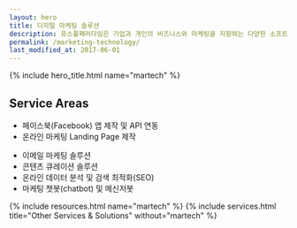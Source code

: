 ```yaml
---
layout: hero
title: 디지털 마케팅 솔루션
description: 유스풀패러다임은 기업과 개인의 비즈니스와 마케팅을 지원하는 다양한 소프트웨어 서비스와 솔루션을 제공합니다.
permalink: /marketing-technology/
last_modified_at: 2017-06-01
---
```


{% include hero_title.html name="martech" %}

<div class="page-header">
  <h2>Service Areas</h2>
</div>

<!-- * 디지털 마케팅 솔루션 컨설팅 -->
* 페이스북(Facebook) 앱 제작 및 API 연동
* 온라인 마케팅 Landing Page 제작
<!-- * 소셜 미디어 마케팅 및 SNS 연동 기술 지원 -->
* 이메일 마케팅 솔루션
* 콘텐츠 큐레이션 솔루션
* 온라인 데이터 분석 및 검색 최적화(SEO)
* 마케팅 챗봇(chatbot) 및 메신저봇

{% include resources.html name="martech" %}
{% include services.html title="Other Services & Solutions" without="martech" %}
